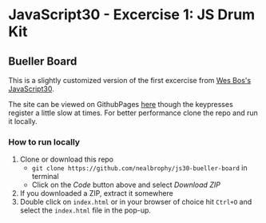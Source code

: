 # JavaScript30 - Excercise 1: JS Drum Kit
## Bueller Board

This is a slightly customized version of the first excercise from [Wes Bos's JavaScript30](https://javascript30.com/).

The site can be viewed on GithubPages [here](https://nealbrophy.github.io/js30-bueller-board/index.html) though the keypresses register a little slow at times. For better performance clone the repo and run it locally.

### How to run locally
1. Clone or download this repo
	- `git clone https://github.com/nealbrophy/js30-bueller-board` in terminal
	- Click on the *Code* button above and select *Download ZIP*
2. If you downloaded a ZIP, extract it somewhere
3. Double click on `index.html` or in your browser of choice hit `Ctrl+O` and select the `index.html` file in the pop-up.



